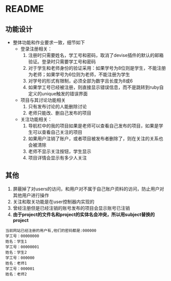 # README
## 功能设计
* 整体功能和作业要求一致，细节如下
    * 登录注册相关：
        1. 注册时只需要姓名，学工号和密码，取消了devise插件的默认的邮箱验证。登录时只需要学工号和密码
        2. 对于学生和老师身份的验证采用：如果学号为8位则是学生，不能注册为老师；如果学号为6位则为老师，不能注册为学生
        3. 对学号的形式有限制，必须全部为数字且长度为8或6
        4. 如果学工号已经被注册，则直接显示错误信息，而不是跳转到ruby自定义的unique触发的错误界面
    * 项目与其讨论功能相关
        1. 只有发布讨论的人能删除讨论
        2. 老师只能改、删自己发布的项目
    * 关注功能相关：
        1. 导航栏中的我的项目如果是老师可以查看自己发布的项目，如果是学生可以查看自己关注的项目
        2. 如果用户注销了账户，或者项目被发布者删除了，则在关注的关系也会被清除
        3. 老师不显示关注按钮，学生显示
        4. 项目详情会显示有多少人关注
## 其他
1. 屏蔽掉了对users的访问，和用户对不属于自己账户资料的访问，防止用户对其他用户进行操作
2. 关注和取关功能是在user控制器内实现的
3. 曾经注册但是已经注销的账号发布的项目会显示账号已注销
4. **由于project的文件名和project的实体名会冲突，所以用subject替换的project**
```
当前网站已经注册的用户有,他们的密码都是:000000
学工号：00000000
姓名：学生1
学工号：00000001
姓名：学生2
学工号：000000
姓名：老师1
学工号：000001
姓名：老师2
```

